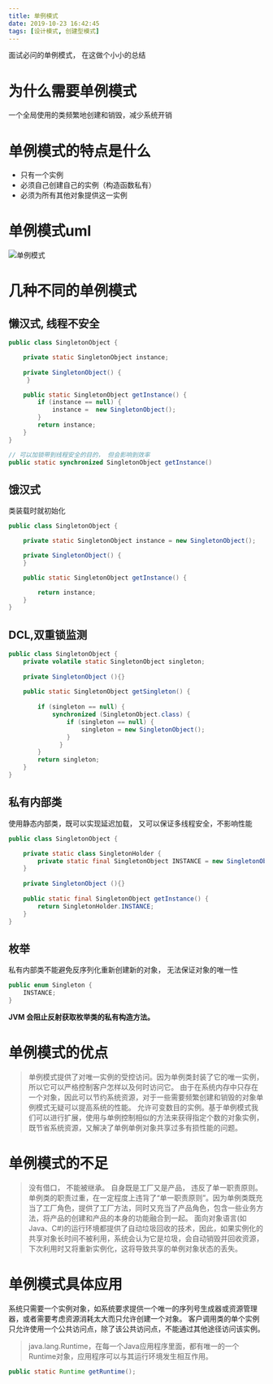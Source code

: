 ```yaml
---
title: 单例模式
date: 2019-10-23 16:42:45
tags: [设计模式, 创建型模式]
---
```



面试必问的单例模式， 在这做个小小的总结

<!-- more -->

# 为什么需要单例模式
一个全局使用的类频繁地创建和销毁，减少系统开销
# 单例模式的特点是什么
* 只有一个实例
* 必须自己创建自己的实例（构造函数私有）
* 必须为所有其他对象提供这一实例

# 单例模式uml
![单例模式](/单例模式.jpg)
# 几种不同的单例模式
## 懒汉式, 线程不安全
```java
public class SingletonObject {

    private static SingletonObject instance;
    
    private SingletonObject() {
 	 }

    public static SingletonObject getInstance() {
        if (instance == null) {
            instance =  new SingletonObject();
        }
        return instance;
    }
}

// 可以加锁带到线程安全的目的， 但会影响到效率
public static synchronized SingletonObject getInstance() 

```

## 饿汉式
类装载时就初始化

```java
public class SingletonObject {

    private static SingletonObject instance = new SingletonObject();

    private SingletonObject() {
    }

    public static SingletonObject getInstance() {

        return instance;
    }
}
```
## DCL,双重锁监测

```java
public class SingletonObject {  
    private volatile static SingletonObject singleton;
      
    private SingletonObject (){}  
    
    public static SingletonObject getSingleton() {  
    
	    if (singleton == null) {  
	        synchronized (SingletonObject.class) {  
		        if (singleton == null) {  
		            singleton = new SingletonObject();  
		        }  
	    	  }  
    	}  
    	return singleton;  
    }  
}
```

## 私有内部类
使用静态内部类，既可以实现延迟加载， 又可以保证多线程安全，不影响性能

```java
public class SingletonObject {  

    private static class SingletonHolder {  
    	private static final SingletonObject INSTANCE = new SingletonObject();  
    }  
    
    private SingletonObject (){}  
    
    public static final SingletonObject getInstance() {  
    	return SingletonHolder.INSTANCE;  
    }  
}
```
## 枚举
私有内部类不能避免反序列化重新创建新的对象， 无法保证对象的唯一性

```java
public enum Singleton {
    INSTANCE;
}
```
**JVM 会阻止反射获取枚举类的私有构造方法。**

# 单例模式的优点
> 单例模式提供了对唯一实例的受控访问。因为单例类封装了它的唯一实例，所以它可以严格控制客户怎样以及何时访问它。
> 由于在系统内存中只存在一个对象，因此可以节约系统资源，对于一些需要频繁创建和销毁的对象单例模式无疑可以提高系统的性能。
> 允许可变数目的实例。基于单例模式我们可以进行扩展，使用与单例控制相似的方法来获得指定个数的对象实例，既节省系统资源，又解决了单例单例对象共享过多有损性能的问题。

# 单例模式的不足
> 没有借口， 不能被继承。 自身既是工厂又是产品， 违反了单一职责原则。
> 单例类的职责过重，在一定程度上违背了“单一职责原则”。因为单例类既充当了工厂角色，提供了工厂方法，同时又充当了产品角色，包含一些业务方法，将产品的创建和产品的本身的功能融合到一起。
> 面向对象语言(如Java、C#)的运行环境都提供了自动垃圾回收的技术，因此，如果实例化的共享对象长时间不被利用，系统会认为它是垃圾，会自动销毁并回收资源，下次利用时又将重新实例化，这将导致共享的单例对象状态的丢失。

# 单例模式具体应用
系统只需要一个实例对象，如系统要求提供一个唯一的序列号生成器或资源管理器，或者需要考虑资源消耗太大而只允许创建一个对象。
客户调用类的单个实例只允许使用一个公共访问点，除了该公共访问点，不能通过其他途径访问该实例。

> java.lang.Runtime，在每一个Java应用程序里面，都有唯一的一个Runtime对象，应用程序可以与其运行环境发生相互作用。

```java
public static Runtime getRuntime();
```